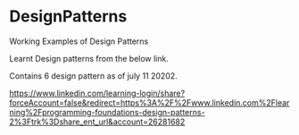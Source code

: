 # DesignPatterns
Working Examples of Design Patterns

Learnt Design patterns from the below link.

Contains 6 design pattern as of july 11 20202.

https://www.linkedin.com/learning-login/share?forceAccount=false&redirect=https%3A%2F%2Fwww.linkedin.com%2Flearning%2Fprogramming-foundations-design-patterns-2%3Ftrk%3Dshare_ent_url&account=26281682
